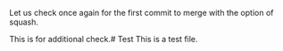 Let us check once again for the first commit to merge with the option of squash.

This is for additional check.# Test
This is a test file.
